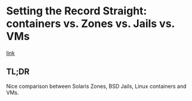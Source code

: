 # Setting the Record Straight: containers vs. Zones vs. Jails vs. VMs

[link](https://blog.jessfraz.com/post/containers-zones-jails-vms/)

## TL;DR

Nice comparison between Solaris Zones, BSD Jails, Linux containers and VMs.
